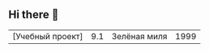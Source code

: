 ## Hi there 👋

<!--
**annmiers/annmiers** is a ✨ _special_ ✨ repository because its `README.md` (this file) appears on your GitHub profile.

Here are some ideas to get you started:

- 🔭 I’m currently working on ...
- 🌱 I’m currently learning ...
- 👯 I’m looking to collaborate on ...
- 🤔 I’m looking for help with ...
- 💬 Ask me about ...
- 📫 How to reach me: ...
- 😄 Pronouns: ...
- ⚡ Fun fact: ...
-->
<table>
  <tr>
    <td>[Учебный проект]</td>
    <td>9.1</td>
    <td>Зелёная миля</td>
    <td>1999</td>
  </tr>
</table>
